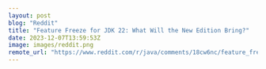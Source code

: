 ```yaml
---
layout: post
blog: "Reddit"
title: "Feature Freeze for JDK 22: What Will the New Edition Bring?"
date: 2023-12-07T13:59:53Z
image: images/reddit.png
remote_url: "https://www.reddit.com/r/java/comments/18cw6nc/feature_freeze_for_jdk_22_what_will_the_new/"
---
```


